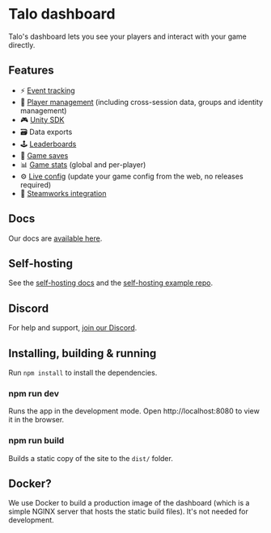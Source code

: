 # Talo dashboard

Talo's dashboard lets you see your players and interact with your game directly.

## Features
- ⚡️ [Event tracking](https://trytalo.com/events)
- 👥 [Player management](https://trytalo.com/players) (including cross-session data, groups and identity management)
- 🎮 [Unity SDK](https://trytalo.com/unity)
- 🗃️ Data exports
- 🕹️ [Leaderboards](https://trytalo.com/leaderboards)
- 💾 [Game saves](https://trytalo.com/saves)
- 📊 [Game stats](https://trytalo.com/stats) (global and per-player)
- ⚙️ [Live config](https://trytalo.com/live-config) (update your game config from the web, no releases required)
- 🔧 [Steamworks integration](https://trytalo.com/steamworks-integration)

## Docs

Our docs are [available here](https://docs.trytalo.com).

## Self-hosting

See the [self-hosting docs](https://docs.trytalo.com/docs/selfhosting/overview) and the [self-hosting example repo](https://github.com/TaloDev/hosting).

## Discord

For help and support, [join our Discord](https://discord.gg/2RWwxXVY3v).

## Installing, building & running

Run `npm install` to install the dependencies.

### npm run dev

Runs the app in the development mode.
Open http://localhost:8080 to view it in the browser.

### npm run build

Builds a static copy of the site to the `dist/` folder.

## Docker?

We use Docker to build a production image of the dashboard (which is a simple NGINX server that hosts the static build files). It's not needed for development.
